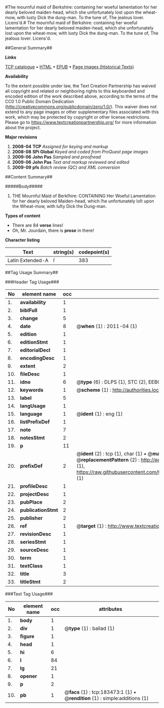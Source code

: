 #The mournful maid of Berkshire: containing her woeful lamentation for her dearly beloved maiden-head, which she unfortunately lost upon the wheat-mow, with lusty Dick the dung-man. To the tune of, The jealous lover. Licens'd.#
The mournful maid of Berkshire: containing her woeful lamentation for her dearly beloved maiden-head, which she unfortunately lost upon the wheat-mow, with lusty Dick the dung-man. To the tune of, The jealous lover. Licens'd.

##General Summary##

**Links**

[TCP catalogue](http://www.ota.ox.ac.uk/tcp/)  • 
[HTML](http://tei.it.ox.ac.uk/tcp/Texts-HTML/free/B04/B04424.html)  • 
[EPUB](http://tei.it.ox.ac.uk/tcp/Texts-EPUB/free/B04/B04424.epub) • 
[Page images (Historical Texts)](https://historicaltexts.jisc.ac.uk/eebo-99887821e)

**Availability**

To the extent possible under law, the Text Creation Partnership has waived all copyright and related or neighboring rights to this keyboarded and encoded edition of the work described above, according to the terms of the CC0 1.0 Public Domain Dedication (http://creativecommons.org/publicdomain/zero/1.0/). This waiver does not extend to any page images or other supplementary files associated with this work, which may be protected by copyright or other license restrictions. Please go to https://www.textcreationpartnership.org/ for more information about the project.

**Major revisions**

1. __2008-04__ __TCP__ *Assigned for keying and markup*
1. __2008-08__ __SPi Global__ *Keyed and coded from ProQuest page images*
1. __2009-06__ __John Pas__ *Sampled and proofread*
1. __2009-06__ __John Pas__ *Text and markup reviewed and edited*
1. __2009-09__ __pfs__ *Batch review (QC) and XML conversion*

##Content Summary##

#####Body#####

1. THE Mournful Maid of Berkſhire: CONTAINING Her Woeful Lamentation for her dearly beloved Maiden-head, which ſhe unfortunately loſt upon the Wheat-mow, with luſty Dick the Dung-man.

**Types of content**

  * There are 84 **verse** lines!
  * Oh, Mr. Jourdain, there is **prose** in there!

**Character listing**


|Text|string(s)|codepoint(s)|
|---|---|---|
|Latin Extended-A|ſ|383|

##Tag Usage Summary##

###Header Tag Usage###

|No|element name|occ|attributes|
|---|---|---|---|
|1.|__availability__|1||
|2.|__biblFull__|1||
|3.|__change__|5||
|4.|__date__|8| @__when__ (1) : 2011-04 (1)|
|5.|__edition__|1||
|6.|__editionStmt__|1||
|7.|__editorialDecl__|1||
|8.|__encodingDesc__|1||
|9.|__extent__|2||
|10.|__fileDesc__|1||
|11.|__idno__|6| @__type__ (6) : DLPS (1), STC (2), EEBO-CITATION (1), PROQUEST (1), VID (1)|
|12.|__keywords__|1| @__scheme__ (1) : http://authorities.loc.gov/ (1)|
|13.|__label__|5||
|14.|__langUsage__|1||
|15.|__language__|1| @__ident__ (1) : eng (1)|
|16.|__listPrefixDef__|1||
|17.|__note__|7||
|18.|__notesStmt__|2||
|19.|__p__|11||
|20.|__prefixDef__|2| @__ident__ (2) : tcp (1), char (1)  •  @__matchPattern__ (2) : ([0-9\-]+):([0-9IVX]+) (1), (.+) (1)  •  @__replacementPattern__ (2) : http://eebo.chadwyck.com/downloadtiff?vid=$1&page=$2 (1), https://raw.githubusercontent.com/textcreationpartnership/Texts/master/tcpchars.xml#$1 (1)|
|21.|__profileDesc__|1||
|22.|__projectDesc__|1||
|23.|__pubPlace__|2||
|24.|__publicationStmt__|2||
|25.|__publisher__|2||
|26.|__ref__|1| @__target__ (1) : http://www.textcreationpartnership.org/docs/. (1)|
|27.|__revisionDesc__|1||
|28.|__seriesStmt__|1||
|29.|__sourceDesc__|1||
|30.|__term__|1||
|31.|__textClass__|1||
|32.|__title__|3||
|33.|__titleStmt__|2||


###Text Tag Usage###

|No|element name|occ|attributes|
|---|---|---|---|
|1.|__body__|1||
|2.|__div__|1| @__type__ (1) : ballad (1)|
|3.|__figure__|1||
|4.|__head__|1||
|5.|__hi__|6||
|6.|__l__|84||
|7.|__lg__|21||
|8.|__opener__|1||
|9.|__p__|2||
|10.|__pb__|1| @__facs__ (1) : tcp:183473:1 (1)  •  @__rendition__ (1) : simple:additions (1)|

